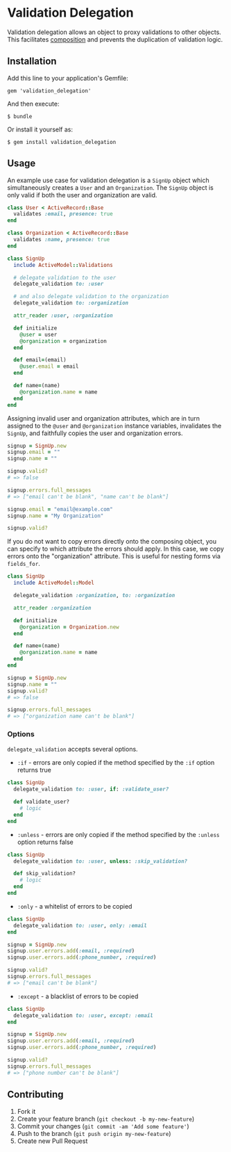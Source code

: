 # Validation Delegation

Validation delegation allows an object to proxy validations to other objects. This facilitates [composition](http://en.wikipedia.org/wiki/Object_composition) and prevents the duplication of validation logic.

## Installation

Add this line to your application's Gemfile:

    gem 'validation_delegation'

And then execute:

    $ bundle

Or install it yourself as:

    $ gem install validation_delegation

## Usage

An example use case for validation delegation is a `SignUp` object which simultaneously creates a `User` and an `Organization`. The `SignUp` object is only valid if both the user and organization are valid.

```Ruby
class User < ActiveRecord::Base
  validates :email, presence: true
end

class Organization < ActiveRecord::Base
  validates :name, presence: true
end

class SignUp
  include ActiveModel::Validations

  # delegate validation to the user
  delegate_validation to: :user

  # and also delegate validation to the organization
  delegate_validation to: :organization

  attr_reader :user, :organization

  def initialize
    @user = user
    @organization = organization
  end

  def email=(email)
    @user.email = email
  end

  def name=(name)
    @organization.name = name
  end
end
```

Assigning invalid user and organization attributes, which are in turn assigned to the `@user` and `@organization` instance variables, invalidates the `SignUp`, and faithfully copies the user and organization errors.

```Ruby
signup = SignUp.new
signup.email = ""
signup.name = ""

signup.valid?
# => false

signup.errors.full_messages
# => ["email can't be blank", "name can't be blank"]

```

```Ruby
signup.email = "email@example.com"
signup.name = "My Organization"

signup.valid?

```

If you do not want to copy errors directly onto the composing object, you can specify to which attribute the errors should apply. In this case, we copy errors onto the "organization" attribute. This is useful for nesting forms via `fields_for`.

```Ruby
class SignUp
  include ActiveModel::Model

  delegate_validation :organization, to: :organization

  attr_reader :organization

  def initialize
    @organization = Organization.new
  end

  def name=(name)
    @organization.name = name
  end
end

signup = SignUp.new
signup.name = ""
signup.valid?
# => false

signup.errors.full_messages
# => ["organization name can't be blank"]
```

### Options

`delegate_validation` accepts several options.

- `:if` - errors are only copied if the method specified by the `:if` option returns true

```Ruby
class SignUp
  delegate_validation to: :user, if: :validate_user?

  def validate_user?
    # logic
  end
end
```

- `:unless` - errors are only copied if the method specified by the `:unless` option returns false

```Ruby
class SignUp
  delegate_validation to: :user, unless: :skip_validation?

  def skip_validation?
    # logic
  end
end
```

- `:only` - a whitelist of errors to be copied

```Ruby
class SignUp
  delegate_validation to: :user, only: :email
end

signup = SignUp.new
signup.user.errors.add(:email, :required)
signup.user.errors.add(:phone_number, :required)

signup.valid?
signup.errors.full_messages
# => ["email can't be blank"]
```

- `:except` - a blacklist of errors to be copied

```Ruby
class SignUp
  delegate_validation to: :user, except: :email
end

signup = SignUp.new
signup.user.errors.add(:email, :required)
signup.user.errors.add(:phone_number, :required)

signup.valid?
signup.errors.full_messages
# => ["phone number can't be blank"]
```

## Contributing

1. Fork it
2. Create your feature branch (`git checkout -b my-new-feature`)
3. Commit your changes (`git commit -am 'Add some feature'`)
4. Push to the branch (`git push origin my-new-feature`)
5. Create new Pull Request
